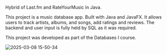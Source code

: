 Hybrid of Last.fm and RateYourMusic in Java.

This project is a music database app. Built with Java and JavaFX. It allows users to track artists, albums, and songs, add ratings and reviews. The backend and user input is fully held by SQL as it was required.

This project was developed as part of the Databases I course.


![2025-03-08 15-50-34](https://github.com/user-attachments/assets/14a209a1-03e6-4fd4-a564-85a053571f22)

